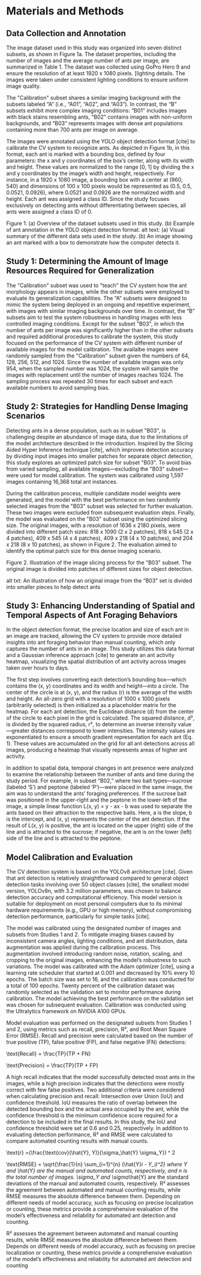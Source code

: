 # Materials and Methods

## Data Collection and Annotation

The image dataset used in this study was organized into seven distinct subsets, as shown in Figure 1a. The dataset properties, including the number of images and the average number of ants per image, are summarized in Table 1. The dataset was collected using GoPro Hero 9 and ensure the resolution of at least 1920 x 1080 pixels. [lighting details. The images were taken under consistent lighting conditions to ensure uniform image quality. 

The "Calibration" subset shares a similar imaging background with the subsets labeled “A” (i.e., “A01”, “A02”, and “A03”). In contrast, the “B” subsets exhibit more complex imaging conditions: “B01” includes images with black stains resembling ants, “B02” contains images with non-uniform backgrounds, and “B03” represents images with dense ant populations containing more than 700 ants per image on average.

The images were annotated using the YOLO object detection format [cite] to calibrate the CV system to recognize ants. As depicted in Figure 1b, in this format, each ant is marked with a bounding box, defined by four parameters: the x and y coordinates of the box’s center, along with its width and height. These values are normalized to the range [0, 1] by dividing the x and y coordinates by the image’s width and height, respectively. For instance, in a 1920 x 1080 image, a bounding box with a center at (960, 540) and dimensions of 100 x 100 pixels would be represented as (0.5, 0.5, 0.0521, 0.0926), where 0.0521 and 0.0926 are the normalized width and height. Each ant was assigned a class ID. Since the study focuses exclusively on detecting ants without differentiating between species, all ants were assigned a class ID of 0.

Figure 1: (a) Overview of the dataset subsets used in this study. (b) Example of ant annotation in the YOLO object detection format.
alt text: (a) Visual summary of the different data sets used in the study. (b) An image showing an ant marked with a box to demonstrate how the computer detects it.

## Study 1: Determining the Amount of Image Resources Required for Generalization

The "Calibration" subset was used to "teach" the CV system how the ant morphology appears in images, while the other subsets were employed to evaluate its generalization capabilities. The “A” subsets were designed to mimic the system being deployed in an ongoing and repetitive experiment, with images with similar imaging backgrounds over time. In contrast, the “B” subsets aim to test the system robustness in handling images with less controlled imaging conditions. Except for the subset "B03", in which the number of ants per image was significantly higher than in the other subsets and required additional procedures to calibrate the system, this study focused on the performance of the CV system with different number of available images for the model calibration. The availalbe images were randomly sampled from the "Calibration" subset given the numbers of 64, 128, 256, 512, and 1024. Since the number of available images was only 954, when the sampled number was 1024, the system will sample the images with replacement until the number of images reaches 1024. The sampling process was repeated 30 times for each subset and each available numbers to avoid sampling bias. 


## Study 2: Strategies for Handling Dense Imaging Scenarios

Detecting ants in a dense population, such as in subset "B03", is challenging despite an abundance of image data, due to the limitations of the model architecture described in the introduction. Inspired by the Slicing Aided Hyper Inference technique [cite], which improves detection accuracy by dividing input images into smaller patches for separate object detection, this study explores an optimized patch size for subset "B03". To avoid bias from varied sampling, all available images—excluding the "B03" subset—were used for model calibration. The system was calibrated using 1,597 images containing 16,368 total ant instances.

During the calibration process, multiple candidate model weights were generated, and the model with the best performance on two randomly selected images from the "B03" subset was selected for further evaluation. These two images were excluded from subsequent evaluation steps. Finally, the model was evaluated on the "B03" subset using the optimized slicing size. The original images, with a resolution of 1636 x 2180 pixels, were divided into different patch sizes: 818 x 1090 (2 x 2 patches), 818 x 545 (2 x 4 patches), 409 x 545 (4 x 4 patches), 409 x 218 (4 x 10 patches), and 204 x 218 (8 x 10 patches), as shown in Figure 2. The evaluation aimed to identify the optimal patch size for this dense imaging scenario.

Figure 2. Illustration of the image slicing process for the "B03" subset. The original image is divided into patches of different sizes for object detection.

alt txt: An illustration of how an original image from the “B03” set is divided into smaller pieces to help detect ants

## Study 3: Enhancing Understanding of Spatial and Temporal Aspects of Ant Foraging Behaviors

In the object detection format, the precise location and size of each ant in an image are tracked, allowing the CV system to provide more detailed insights into ant foraging behavior than manual counting, which only captures the number of ants in an image. This study utilizes this data format and a Gaussian inference approach [cite] to generate an ant activity heatmap, visualizing the spatial distribution of ant activity across images taken over hours to days.

The first step involves converting each detection’s bounding box—which contains the (x, y) coordinates and its width and height—into a circle. The center of the circle is at (x, y), and the radius (r) is the average of the width and height. An all-zero grid with a resolution of 1000 x 1000 pixels (arbitrarily selected) is then initialized as a placeholder matrix for the heatmap. For each ant detection, the Euclidean distance (d) from the center of the circle to each pixel in the grid is calculated. The squared distance, d², is divided by the squared radius, r², to determine an inverse intensity value—greater distances correspond to lower intensities. The intensity values are exponentiated to ensure a smooth gradient representation for each ant (Eq. 1). These values are accumulated on the grid for all ant detections across all images, producing a heatmap that visually represents areas of higher ant activity.

In addition to spatial data, temporal changes in ant presence were analyzed to examine the relationship between the number of ants and time during the study period. For example, in subset “B02,” where two bait types—sucrose (labeled ‘S’) and peptone (labeled ‘P’)—were placed in the same image, the aim was to understand the ants’ foraging preferences. If the sucrose bait was positioned in the upper-right and the peptone in the lower-left of the image, a simple linear function L(x, y) = y - ax - b was used to separate the ants based on their attraction to the respective baits. Here, a is the slope, b is the intercept, and (x, y) represents the center of the ant detection. If the result of L(x, y) is positive, the ant is located on the upper (right) side of the line and is attracted to the sucrose; if negative, the ant is on the lower (left) side of the line and is attracted to the peptone.

## Model Calibration and Evaluation

The CV detection system is based on the YOLOv8 architecture [cite]. Given that ant detection is relatively straightforward compared to general object detection tasks involving over 50 object classes [cite], the smallest model version, YOLOv8n, with 3.2 million parameters, was chosen to balance detection accuracy and computational efficiency. This model version is suitable for deployment on most personal computers due to its minimal hardware requirements (e.g., GPU or high memory), without compromising detection performance, particularly for simple tasks [cite].

The model was calibrated using the designated number of images and subsets from Studies 1 and 2. To mitigate imaging biases caused by inconsistent camera angles, lighting conditions, and ant distribution, data augmentation was applied during the calibration process. This augmentation involved introducing random noise, rotation, scaling, and cropping to the original images, enhancing the model’s robustness to such variations. The model was calibrated with the Adam optimizer [cite], using a learning rate scheduler that started at 0.001 and decreased by 10% every 10 epochs. The batch size was set to 16, and the calibration was conducted for a total of 100 epochs. Twenty percent of the calibration dataset was randomly selected as the validation set to monitor performance during calibration. The model achieving the best performance on the validation set was chosen for subsequent evaluation. Calibration was conducted using the Ultralytics framework on NVIDIA A100 GPUs.

Model evaluation was performed on the designated subsets from Studies 1 and 2, using metrics such as recall, precision, R², and Root Mean Square Error (RMSE). Recall and precision were calculated based on the number of true positive (TP), false positive (FP), and false negative (FN) detections:


\text{Recall} = \frac{TP}{TP + FN}

\text{Precision} = \frac{TP}{TP + FP}


A high recall indicates that the model successfully detected most ants in the images, while a high precision indicates that the detections were mostly correct with few false positives. Two additional criteria were considered when calculating precision and recall: Intersection over Union (IoU) and confidence threshold. IoU measures the ratio of overlap between the detected bounding box and the actual area occupied by the ant, while the confidence threshold is the minimum confidence score required for a detection to be included in the final results. In this study, the IoU and confidence threshold were set at 0.6 and 0.25, respectively. In addition to evaluating detection performance, R² and RMSE were calculated to compare automated counting results with manual counts. 

\text{r} =(\frac{\text{cov}(\hat{Y}, Y)}{\sigma_\hat{Y} \sigma_Y}) ^ 2

\text{RMSE} = \sqrt{\frac{1}{n} \sum_{i=1}^{n} (\hat{Y}_i - Y_i)^2}
where Y and \hat{Y} are the manual and automated counts, respectively, and n is the total number of images. \sigma_Y and \sigma_\hat{Y} are the standard deviations of the manual and automated counts, respectively. R² assesses the agreement between automated and manual counting results, while RMSE measures the absolute difference between them. Depending on different needs of model accuracy, such as focusing on precise localization or counting, these metrics provide a comprehensive evaluation of the model’s effectiveness and reliability for automated ant detection and counting.

R² assesses the agreement between automated and manual counting results, while RMSE measures the absolute difference between them. Depends on different needs of model accuracy, such as focusing on precise localization or counting, these metrics provide a comprehensive evaluation of the model’s effectiveness and reliability for automated ant detection and counting